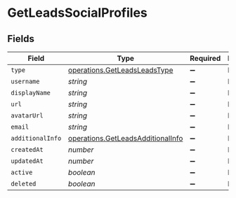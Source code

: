# GetLeadsSocialProfiles


## Fields

| Field                                                                                  | Type                                                                                   | Required                                                                               | Description                                                                            |
| -------------------------------------------------------------------------------------- | -------------------------------------------------------------------------------------- | -------------------------------------------------------------------------------------- | -------------------------------------------------------------------------------------- |
| `type`                                                                                 | [operations.GetLeadsLeadsType](../../models/operations/getleadsleadstype.md)           | :heavy_minus_sign:                                                                     | N/A                                                                                    |
| `username`                                                                             | *string*                                                                               | :heavy_minus_sign:                                                                     | N/A                                                                                    |
| `displayName`                                                                          | *string*                                                                               | :heavy_minus_sign:                                                                     | N/A                                                                                    |
| `url`                                                                                  | *string*                                                                               | :heavy_minus_sign:                                                                     | N/A                                                                                    |
| `avatarUrl`                                                                            | *string*                                                                               | :heavy_minus_sign:                                                                     | N/A                                                                                    |
| `email`                                                                                | *string*                                                                               | :heavy_minus_sign:                                                                     | N/A                                                                                    |
| `additionalInfo`                                                                       | [operations.GetLeadsAdditionalInfo](../../models/operations/getleadsadditionalinfo.md) | :heavy_minus_sign:                                                                     | N/A                                                                                    |
| `createdAt`                                                                            | *number*                                                                               | :heavy_minus_sign:                                                                     | N/A                                                                                    |
| `updatedAt`                                                                            | *number*                                                                               | :heavy_minus_sign:                                                                     | N/A                                                                                    |
| `active`                                                                               | *boolean*                                                                              | :heavy_minus_sign:                                                                     | N/A                                                                                    |
| `deleted`                                                                              | *boolean*                                                                              | :heavy_minus_sign:                                                                     | N/A                                                                                    |